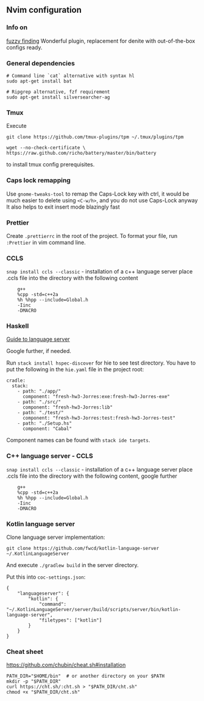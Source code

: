 ## Nvim configuration

### Info on

[fuzzy finding](https://github.com/junegunn/fzf)
Wonderful plugin, replacement for denite with out-of-the-box configs ready.

### General dependencies

```
# Command line `cat` alternative with syntax hl
sudo apt-get install bat

# Ripgrep alternative, fzf requirement
sudo apt-get install silversearcher-ag
```

### Tmux

Execute

```
git clone https://github.com/tmux-plugins/tpm ~/.tmux/plugins/tpm

wget --no-check-certificate \
https://raw.github.com/richo/battery/master/bin/battery
```

to install tmux config prerequisites.

### Caps lock remapping

Use `gnome-tweaks-tool` to remap the Caps-Lock key with ctrl, it would be much easier to delete using `<C-w/h>`, and you do not use Caps-Lock anyway
It also helps to exit insert mode blazingly fast

### Prettier

Create `.prettierrc` in the root of the project.
To format your file, run `:Prettier` in vim command line.

### CCLS

`snap install ccls --classic` - installation of a c++ language server
place .ccls file into the directory with the following content

```
    g++
    %cpp -std=c++2a
    %h %hpp --include=Global.h
    -Iinc
    -DMACRO
```

### Haskell

[Guide to language server](http://marco-lopes.com/articles/Vim-and-Haskell-in-2019/)

Google further, if needed.

Run `stack install hspec-discover` for hie to see test directory.
You have to put the following in the `hie.yaml` file in the project root:

```
cradle:
  stack:
    - path: "./app/"
      component: "fresh-hw3-Jorres:exe:fresh-hw3-Jorres-exe"
    - path: "./src/"
      component: "fresh-hw3-Jorres:lib"
    - path: "./test/"
      component: "fresh-hw3-Jorres:test:fresh-hw3-Jorres-test"
    - path: "./Setup.hs"
      component: "Cabal"
```

Component names can be found with `stack ide targets`.

### C++ language server - CCLS

`snap install ccls --classic` - installation of a c++ language server
place .ccls file into the directory with the following content, google further

```
    g++
    %cpp -std=c++2a
    %h %hpp --include=Global.h
    -Iinc
    -DMACRO
```

### Kotlin language server

Clone language server implementation:

```
git clone https://github.com/fwcd/kotlin-language-server ~/.KotlinLanguageServer
```

And execute `./gradlew build` in the server directory.

Put this into `coc-settings.json`:

```
{
    "languageserver": {
        "kotlin": {
            "command": "~/.KotlinLanguageServer/server/build/scripts/server/bin/kotlin-language-server",
            "filetypes": ["kotlin"]
        }
    }
}
```


### Cheat sheet
https://github.com/chubin/cheat.sh#installation
```
PATH_DIR="$HOME/bin"  # or another directory on your $PATH
mkdir -p "$PATH_DIR"
curl https://cht.sh/:cht.sh > "$PATH_DIR/cht.sh"
chmod +x "$PATH_DIR/cht.sh"
```
